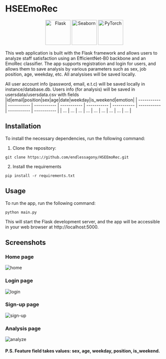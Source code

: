 # HSEEmoRec

<p align="center"> <img src="https://flask.palletsprojects.com/en/2.1.x/_static/flask-icon.png" alt="Flask" width="80" height="80"/> 
  <img src="https://seaborn.pydata.org/_static/logo-wide-lightbg.svg" alt="Seaborn" width="80" height="80"/> 
  <img src="https://pytorch.org/assets/images/pytorch-logo.png" alt="PyTorch" width="80" height="80"/> 
</p>

This web application is built with the Flask framework and allows users to analyze staff satisfaction using an EfficientNet-B0 backbone and an 
EmoRec classifier. The app supports registration and login for users, and allows them to save analysis by various parameters such as sex, 
job position, age, weekday, etc. All analysises will be saved locally.

All user account info (password, email, e.t.c) will be saved locally in instance/database.db. 
Users info (for analysis) will be saved in usersdata/usersdata.csv with fields
|id|email|position|sex|age|date|weekday|is_weekend|emotion|
| ----------- | ----------- | ----------- | ----------- | ----------- | ----------- | ----------- | ----------- | ----------- |
| ... | ... | ... | ... | ... | ... | ... | ... | ... |

## Installation

To install the necessary dependencies, run the following command:
1. Clone the repository: 
```
git clone https://github.com/endlessagony/HSEEmoRec.git
```
2. Install the requirements
```
pip install -r requirements.txt
```
## Usage

To run the app, run the following command:
```
python main.py
```
This will start the Flask development server, and the app will be accessible in your web browser at http://localhost:5000.

## Screenshots

### Home page
![home](https://github.com/endlessagony/HSEEmoRec/assets/74978814/0484ff2e-b558-47c5-a92f-368ee2534bbe)

### Login page
![login](https://github.com/endlessagony/HSEEmoRec/assets/74978814/23a3cc88-ec6d-4200-8c40-f35c86f89e44)

### Sign-up page
![sign-up](https://github.com/endlessagony/HSEEmoRec/assets/74978814/6dd94c6d-c8e0-4f72-8aa6-a1a497c85bf1)

### Analysis page
![analyze](https://github.com/endlessagony/HSEEmoRec/assets/74978814/2b243218-6e7f-4005-92f8-2ac8583c1d8e)

#### P.S. Feature field takes values: sex, age, weekday, position, is_weekend.
